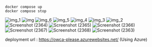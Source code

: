 ```
docker compose up
docker compose stop
```

![img_1](https://github.com/user-attachments/assets/41d1b601-e527-4f1f-81b3-170bcc15c20c)
![img](https://github.com/user-attachments/assets/b2e36dee-ffac-48eb-961f-3358a7e272e1)
![img_6](https://github.com/user-attachments/assets/0bc9b200-962c-4848-bea1-ee73876ebda3)
![img_5](https://github.com/user-attachments/assets/7445c3f4-cf83-40ad-8569-bb77963f5bfc)
![img_4](https://github.com/user-attachments/assets/cc2a30c5-0c50-45e5-9b85-a9c24303ef25)
![img_3](https://github.com/user-attachments/assets/ea9225a3-ee2a-40d7-8f68-c2fc604be861)
![img_2](https://github.com/user-attachments/assets/668072f3-c5a9-47c2-b6cf-7363e3dfcee8)
![Screenshot (2364)](https://github.com/user-attachments/assets/35b67474-0e19-476c-96ad-732a749ba31c)
![Screenshot (2365)](https://github.com/user-attachments/assets/44657236-36c5-4041-b363-52091d75b315)
![Screenshot (2366)](https://github.com/user-attachments/assets/024f8b68-623e-4ea4-8102-6d8cb30a13a5)
![Screenshot (2367)](https://github.com/user-attachments/assets/24f8ff84-d440-429a-ab75-f1b6d8a3e204)
![Screenshot (2368)](https://github.com/user-attachments/assets/bcda6194-3491-4dff-82bb-2db3d744fb88)
![Screenshot (2363)](https://github.com/user-attachments/assets/4bdbe59d-30eb-4bdc-b770-89fa52d5dbbd)

deployment url :  https://owca-please.azurewebsites.net/ (Using Azure)